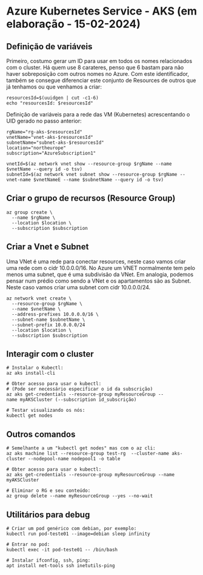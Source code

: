 # Azure Kubernetes Service - AKS (em elaboração - 15-02-2024)

## Definição de variáveis

Primeiro, costumo gerar um ID para usar em todos os nomes relacionados com o cluster. Há quem use 8 carateres, penso que 6 bastam para não haver sobreposição com outros nomes no Azure. Com este identificador, também se consegue diferenciar este conjunto de Resources de outros que já tenhamos ou que venhamos a criar:
```
resourcesId=$(uuidgen | cut -c1-6)
echo "resourcesId: $resourcesId"
``` 
Definição de variáveis para a rede das VM (Kubernetes) acrescentando o UID gerado no passo anterior:
```
rgName="rg-aks-$resourcesId"
vnetName="vnet-aks-$resourcesId"
subnetName="subnet-aks-$resourcesId"
location="northeurope"
subscription="AzureSubscription1"

vnetId=$(az network vnet show --resource-group $rgName --name $vnetName --query id -o tsv)
subnetId=$(az network vnet subnet show --resource-group $rgName --vnet-name $vnetNameE --name $subnetName --query id -o tsv)
```

## Criar o grupo de recursos (Resource Group)
```
az group create \
  --name $rgName \
  --location $location \
  --subscription $subscription
```

## Criar a Vnet e Subnet
Uma VNet é uma rede para conectar resources, neste caso vamos criar uma rede com o cidr 10.0.0.0/16. No Azure um VNET normalmente tem pelo menos uma subnet, que é uma subdivisão da VNet. Em analogia, podemos pensar num prédio como sendo a VNet e os apartamentos são as Subnet. Neste caso vamos criar uma subnet com cidr 10.0.0.0/24.
```
az network vnet create \
  --resource-group $rgName \
  --name $vnetName \
  --address-prefixes 10.0.0.0/16 \
  --subnet-name $subnetName \
  --subnet-prefix 10.0.0.0/24
  --location $location \
  --subscription $subscription
```

## Interagir com o cluster
```
# Instalar o Kubectl:
az aks install-cli

# Obter acesso para usar o kubectl:
# (Pode ser necessário especificar o id da subscrição)
az aks get-credentials --resource-group myResourceGroup --name myAKSCluster (--subscription id_subscrição)

# Testar visualizando os nós:
kubectl get nodes
```

## Outros comandos
```
# Semelhante a um "kubectl get nodes" mas com o az cli:
az aks machine list --resource-group test-rg  --cluster-name aks-cluster --nodepool-name nodepool1 -o table

# Obter acesso para usar o kubectl:
az aks get-credentials --resource-group myResourceGroup --name myAKSCluster

# Eliminar o RG e seu conteúdo:
az group delete --name myResourceGroup --yes --no-wait

```

## Utilitários para debug
```
# Criar um pod genérico com debian, por exemplo:
kubectl run pod-teste01 --image=debian sleep infinity

# Entrar no pod:
kubectl exec -it pod-teste01 -- /bin/bash

# Instalar ifconfig, ssh, ping:
apt install net-tools ssh inetutils-ping

```
